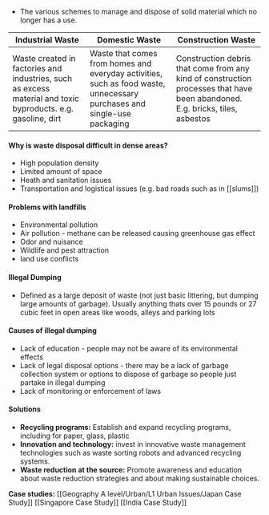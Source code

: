 - The various schemes to manage and dispose of solid material which no longer has a use.

| Industrial Waste                                                                                             | Domestic Waste                                                                                                          | Construction Waste                                                                                                           |
| ------------------------------------------------------------------------------------------------------------ | ----------------------------------------------------------------------------------------------------------------------- | ---------------------------------------------------------------------------------------------------------------------------- |
| Waste created in factories and industries, such as excess material and toxic byproducts. e.g. gasoline, dirt | Waste that comes from homes and everyday activities, such as food waste, unnecessary purchases and single-use packaging | Construction debris that come from any kind of construction processes that have been abandoned. E.g. bricks, tiles, asbestos |

#### Why is waste disposal difficult in dense areas?
- High population density
- Limited amount of space
- Heath and sanitation issues
- Transportation and logistical issues (e.g. bad roads such as in [[slums]])

#### Problems with landfills
- Environmental pollution
- Air pollution - methane can be released causing greenhouse gas effect
- Odor and nuisance
- Wildlife and pest attraction
- land use conflicts
#### Illegal Dumping
- Defined as a large deposit of waste (not just basic littering, but dumping large amounts of garbage). Usually anything thats over 15 pounds or 27 cubic feet in open areas like woods, alleys and parking lots
#### Causes of illegal dumping
- Lack of education - people may not be aware of its environmental effects
- Lack of legal disposal options - there may be a lack of garbage collection system or options to dispose of garbage so people just partake in illegal dumping
- Lack of monitoring or enforcement of laws
#### Solutions
- **Recycling programs:** Establish and expand recycling programs, including for paper, glass, plastic
- **Innovation and technology:** invest in innovative waste management technologies such as waste sorting robots and advanced recycling systems.
- **Waste reduction at the source:** Promote awareness and education about waste reduction strategies and about making sustainable choices.

**Case studies:**
[[Geography A level/Urban/L1 Urban Issues/Japan Case Study]]
[[Singapore Case Study]]
[[India Case Study]]